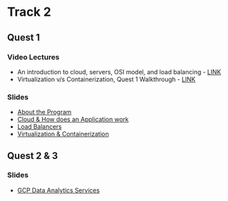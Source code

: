 # Track 2

## Quest 1
### Video Lectures
- An introduction to cloud, servers, OSI model, and load balancing - [LINK](https://youtu.be/_XOgZtd_raU)
- Virtualization v/s Containerization, Quest 1 Walkthrough - [LINK](https://youtu.be/gzintLUlKDg)

### Slides
- [About the Program](https://docs.google.com/presentation/d/11ZTyZnKJ6a-GBM4TBJww99KP9tMXeaLqgdF3DdZBMFg/edit?usp=sharing)
- [Cloud & How does an Application work](https://docs.google.com/presentation/d/1RKGVEq9GOJWuLvcyMkpe7ad9dCKWSv8S2HoMgMVR46w/edit?usp=sharing)
- [Load Balancers](https://docs.google.com/presentation/d/1ctZPGA7EeomZr-1C1oHjquvni5DNIhWTfZ-AIz-Akz4/edit?usp=sharing)
- [Virtualization & Containerization](https://docs.google.com/presentation/d/1eiWnJC3skKf7zSDyb5gsgiGGn_g83drgbsRIVvMEpss/edit?usp=sharing)


## Quest 2 & 3

### Slides
- [GCP Data Analytics Services](https://docs.google.com/presentation/d/1585oO1xnklA1_5UXEYN2CHR6L5PdxTsKOOOGcnuLpiM/edit?usp=sharing)
